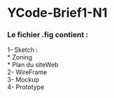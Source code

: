 # YCode-Brief1-N1

### Le fichier .fig contient :

1- Sketch :\
          * Zoning\
          * Plan du siteWeb\
2- WireFrame\
3- Mockup\
4- Prototype
